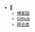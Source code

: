 <!-- _navbar.md -->

* 🔗
  * [博客园](https://www.cnblogs.com/passive/)
  * [Github](https://github.com/puttyW)
  * [原仓库](https://github.com/YSGStudyHards/Docsify-Guide)
